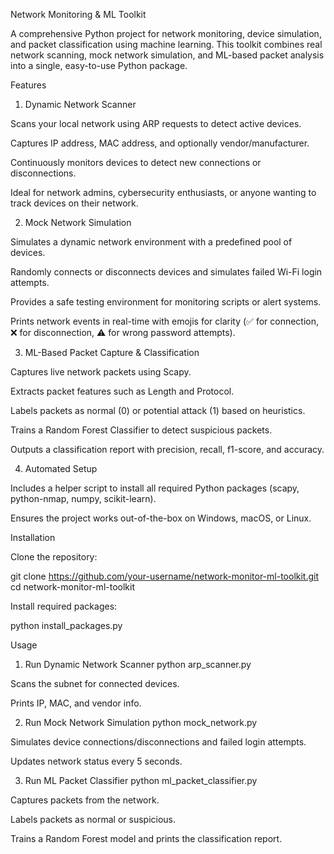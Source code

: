 Network Monitoring & ML Toolkit

A comprehensive Python project for network monitoring, device simulation, and packet classification using machine learning. This toolkit combines real network scanning, mock network simulation, and ML-based packet analysis into a single, easy-to-use Python package.

Features
1. Dynamic Network Scanner

Scans your local network using ARP requests to detect active devices.

Captures IP address, MAC address, and optionally vendor/manufacturer.

Continuously monitors devices to detect new connections or disconnections.

Ideal for network admins, cybersecurity enthusiasts, or anyone wanting to track devices on their network.

2. Mock Network Simulation

Simulates a dynamic network environment with a predefined pool of devices.

Randomly connects or disconnects devices and simulates failed Wi-Fi login attempts.

Provides a safe testing environment for monitoring scripts or alert systems.

Prints network events in real-time with emojis for clarity (✅ for connection, ❌ for disconnection, ⚠️ for wrong password attempts).

3. ML-Based Packet Capture & Classification

Captures live network packets using Scapy.

Extracts packet features such as Length and Protocol.

Labels packets as normal (0) or potential attack (1) based on heuristics.

Trains a Random Forest Classifier to detect suspicious packets.

Outputs a classification report with precision, recall, f1-score, and accuracy.

4. Automated Setup

Includes a helper script to install all required Python packages (scapy, python-nmap, numpy, scikit-learn).

Ensures the project works out-of-the-box on Windows, macOS, or Linux.

Installation

Clone the repository:

git clone https://github.com/your-username/network-monitor-ml-toolkit.git
cd network-monitor-ml-toolkit


Install required packages:

python install_packages.py

Usage
1. Run Dynamic Network Scanner
python arp_scanner.py


Scans the subnet for connected devices.

Prints IP, MAC, and vendor info.

2. Run Mock Network Simulation
python mock_network.py


Simulates device connections/disconnections and failed login attempts.

Updates network status every 5 seconds.

3. Run ML Packet Classifier
python ml_packet_classifier.py


Captures packets from the network.

Labels packets as normal or suspicious.

Trains a Random Forest model and prints the classification report.
